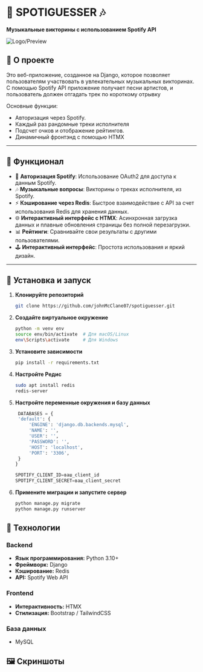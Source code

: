 # 🎵 SPOTIGUESSER 🎶  
**Музыкальные викторины с использованием Spotify API**  

![Logo/Preview](<img width="1470" alt="Снимок экрана 2024-11-21 в 18 33 08" src="https://github.com/user-attachments/assets/38541dbe-34ba-4945-bd16-e99b160d729d">)

## 📖 О проекте  
Это веб-приложение, созданное на Django, которое позволяет пользователям участвовать в увлекательных музыкальных викторинах. С помощью Spotify API приложение получает песни артистов, и пользователь должен отгадать трек по короткому отрывку  

Основные функции:  
- Авторизация через Spotify.
- Каждый раз рандомные треки исполнителя
- Подсчет очков и отображение рейтингов.  
- Динамичный фронтэнд с помощью HTMX

---

## 🚀 Функционал  

- 🔐 **Авторизация Spotify**: Использование OAuth2 для доступа к данным Spotify.  
- 🎶 **Музыкальные вопросы**: Викторины о треках исполнителя, из Spotify.  
- ⚡ **Кэширование через Redis**: Быстрое взаимодействие с API за счет использования Redis для хранения данных.  
- 🌐 **Интерактивный интерфейс с HTMX**: Асинхронная загрузка данных и плавные обновления страницы без полной перезагрузки.  
- 📊 **Рейтинги**: Сравнивайте свои результаты с другими пользователями.  
- 🕹️ **Интерактивный интерфейс**: Простота использования и яркий дизайн.  


---

## 📂 Установка и запуск  

1. **Клонируйте репозиторий**  
   ```bash
   git clone https://github.com/johnMcClane07/spotiguesser.git
2. **Создайте виртуальное окружение**
   ```bash
   python -m venv env
   source env/bin/activate  # Для macOS/Linux
   env\Scripts\activate     # Для Windows

3. **Установите зависимости**
   ```bash
   pip install -r requirements.txt 


4. **Настройте Редис**
   ```bash
   sudo apt install redis
   redis-server

5. **Настройте переменные окружения и базу данных**
   ```python
    DATABASES = {
    'default': {
        'ENGINE': 'django.db.backends.mysql',
        'NAME': '',
        'USER': '',
        'PASSWORD': '',
        'HOST': 'localhost',
        'PORT': '3306',
    }
   }

   SPOTIFY_CLIENT_ID=ваш_client_id
   SPOTIFY_CLIENT_SECRET=ваш_client_secret

6. **Примените миграции и запустите сервер**
   ```bash
   python manage.py migrate
   python manage.py runserver


## 🔧 Технологии  

### Backend  
- **Язык программирования:** Python 3.10+  
- **Фреймворк:** Django  
- **Кэширование:** Redis  
- **API:** Spotify Web API  

### Frontend  
- **Интерактивность:** HTMX  
- **Стилизация:** Bootstrap / TailwindCSS  

### База данных  
-  MySQL 

## 🖼️ Скриншоты 




   



   
   


